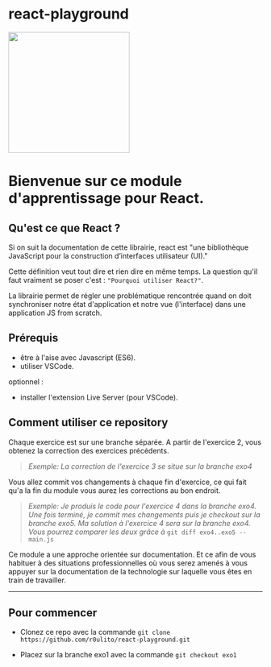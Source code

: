 # react-playground

<img width="240px" src="https://upload.wikimedia.org/wikipedia/commons/thumb/a/a7/React-icon.svg/1200px-React-icon.svg.png" />

# Bienvenue sur ce module d'apprentissage pour React.


## Qu'est ce que React ?

Si on suit la documentation de cette librairie, react est "une bibliothèque JavaScript pour la construction d’interfaces utilisateur (UI)."

Cette définition veut tout dire et rien dire en même temps. La question qu'il faut vraiment se poser c'est : `"Pourquoi utiliser React?"`. 

La librairie permet de régler une problématique rencontrée quand on doit synchroniser notre état d'application et notre vue (l'interface) dans une application JS from scratch.

## Prérequis

- être à l'aise avec Javascript (ES6).
- utiliser VSCode.

optionnel :
- installer l'extension Live Server (pour VSCode).



## Comment utiliser ce repository

Chaque exercice est sur une branche séparée. 
A partir de l'exercice 2, vous obtenez la correction des exercices précédents.

> *Exemple:  La correction de l'exercice 3 se situe sur la branche exo4*

Vous allez commit vos changements à chaque fin d'exercice, ce qui fait qu'a la fin du module vous aurez les corrections au bon endroit.

> *Exemple:  Je produis le code pour l'exercice 4 dans la branche exo4. Une fois terminé, je commit mes changements puis je checkout sur la branche exo5. Ma solution à l'exercice 4 sera sur la branche exo4. Vous pourrez comparer les deux grâce à* `git diff exo4..exo5 -- main.js`

Ce module a une approche orientée sur documentation. Et ce afin de vous habituer à des situations professionnelles où vous serez amenés à vous appuyer sur la documentation de la technologie sur laquelle vous êtes en train de travailler.

---

## Pour commencer

- Clonez ce repo avec la commande `git clone https://github.com/r0ulito/react-playground.git`

- Placez sur la branche exo1 avec la commande `git checkout exo1`



